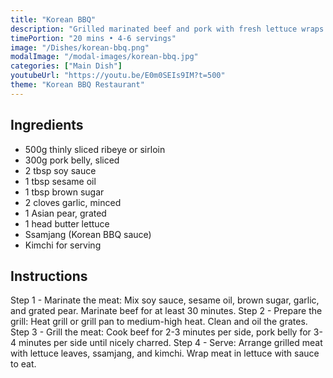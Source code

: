 ```yaml
---
title: "Korean BBQ"
description: "Grilled marinated beef and pork with fresh lettuce wraps. The centerpiece of Korean BBQ dining experience."
timePortion: "20 mins • 4-6 servings"
image: "/Dishes/korean-bbq.png"
modalImage: "/modal-images/korean-bbq.jpg"
categories: ["Main Dish"]
youtubeUrl: "https://youtu.be/E0m0SEIs9IM?t=500"
theme: "Korean BBQ Restaurant"
---
```


## Ingredients
- 500g thinly sliced ribeye or sirloin
- 300g pork belly, sliced
- 2 tbsp soy sauce
- 1 tbsp sesame oil
- 1 tbsp brown sugar
- 2 cloves garlic, minced
- 1 Asian pear, grated
- 1 head butter lettuce
- Ssamjang (Korean BBQ sauce)
- Kimchi for serving

## Instructions
Step 1 - Marinate the meat: Mix soy sauce, sesame oil, brown sugar, garlic, and grated pear. Marinate beef for at least 30 minutes.
Step 2 - Prepare the grill: Heat grill or grill pan to medium-high heat. Clean and oil the grates.
Step 3 - Grill the meat: Cook beef for 2-3 minutes per side, pork belly for 3-4 minutes per side until nicely charred.
Step 4 - Serve: Arrange grilled meat with lettuce leaves, ssamjang, and kimchi. Wrap meat in lettuce with sauce to eat.